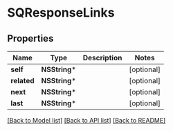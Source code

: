 # SQResponseLinks

## Properties
Name | Type | Description | Notes
------------ | ------------- | ------------- | -------------
**self** | **NSString*** |  | [optional] 
**related** | **NSString*** |  | [optional] 
**next** | **NSString*** |  | [optional] 
**last** | **NSString*** |  | [optional] 

[[Back to Model list]](../README.md#documentation-for-models) [[Back to API list]](../README.md#documentation-for-api-endpoints) [[Back to README]](../README.md)


